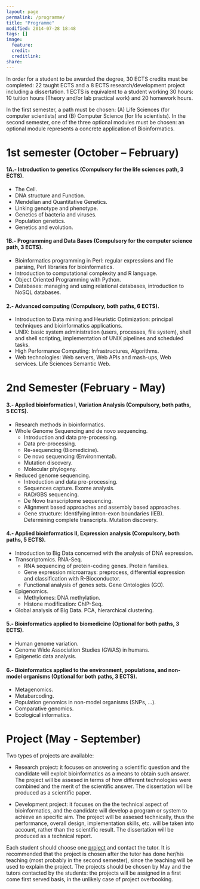 ```yaml
---
layout: page
permalink: /programme/
title: "Programme"
modified: 2014-07-28 18:48
tags: []
image:
  feature: 
  credit: 
  creditlink: 
share: 
---
```




In order for a student to be awarded the degree, 30 ECTS credits must be completed: 22 taught ECTS and a 8 ECTS research/development project including a dissertation. 1 ECTS is equivalent to a student working 30 hours: 10 tuition hours (Theory and/or lab practical work) and 20 homework hours.

In the first semester, a path must be chosen: (A) Life Sciences (for computer scientists) and (B) Computer Science (for life scientists). In the second semester, one of the three optional modules must be chosen: an optional module represents a concrete application of Bioinformatics.

1st semester (October – February)
=================================

#### 1A.- Introduction to genetics (Compulsory for the life sciences path, 3 ECTS). 
* The Cell.
* DNA structure and Function.
* Mendelian and Quantitative Genetics.
* Linking genotype and phenotype.
* Genetics of bacteria and viruses.
* Population genetics.
* Genetics and evolution.

#### 1B.- Programming and Data Bases (Compulsory for the computer science path, 3 ECTS).
* Bioinformatics programming in Perl: regular expressions and file parsing, Perl libraries for bioinformatics.
* Introduction to computational complexity and R language.
* Object Oriented Programming with Python.
* Databases: managing and using relational databases, introduction to NoSQL databases.

#### 2.- Advanced computing (Compulsory, both paths, 6 ECTS).
* Introduction to Data mining and Heuristic Optimization: principal techniques and bioinformatics applications.
* UNIX: basic system administration (users, processes, file system), shell and shell scripting, implementation of UNIX pipelines and scheduled tasks.
* High Performance Computing: Infrastructures, Algorithms.
* Web technologies: Web servers, Web APIs and mash-ups, Web services. Life Sciences Semantic Web.

2nd Semester (February -  May)
==============================

#### 3.- Applied bioinformatics I, Variation Analysis (Compulsory, both paths, 5 ECTS). 
* Research methods in bioinformatics.
* Whole Genome Sequencing and de novo sequencing.
  * Introduction and data pre-processing.
  * Data pre-processing. 
  * Re-sequencing (Biomedicine).
  * De novo sequencing (Environmental).
  * Mutation discovery.
  * Molecular phylogeny.
* Reduced genome sequencing.
  * Introduction and data pre-processing.
  * Sequences capture. Exome analysis. 
  * RAD/GBS sequencing. 
  * De Novo transcriptome sequencing. 
  * Alignment based approaches and assembly based approaches. 
  * Gene structure: Identifying intron-exon boundaries (IEB). Determining complete transcripts. Mutation discovery. 

#### 4.- Applied bioinformatics II, Expression analysis (Compulsory, both paths, 5 ECTS). 
* Introduction to Big Data concerned with the analysis of DNA expression.
* Transcriptomics. RNA-Seq. 
  * RNA sequencing of protein-coding genes. Protein families.
  * Gene expression microarrays: preprocess, differential expression and classification with R-Bioconductor.
  * Functional analysis of genes sets. Gene Ontologies (GO).
* Epigenomics.
  * Methylomes: DNA methylation.
  * Histone modification: ChIP-Seq.
* Global analysis of Big Data. PCA, hierarchical clustering.

#### 5.- Bioinformatics applied to biomedicine (Optional for both paths, 3 ECTS).
* Human genome variation.
* Genome Wide Association Studies (GWAS) in humans.
* Epigenetic data analysis.

#### 6.- Bioinformatics applied to the environment, populations, and non-model organisms (Optional for both paths, 3 ECTS). 
* Metagenomics.
* Metabarcoding.
* Population genomics in non-model organisms (SNPs, ...). 
* Comparative genomics.
* Ecological informatics.

Project (May - September)
=========================

Two types of projects are available:

* Research project: it focuses on answering a scientific question and the candidate will exploit bioinformatics as a means to obtain such answer. The project will be assesed in terms of how different technologies were combined and the merit of the scientific answer. The dissertation will be produced as a scientific paper.

* Development project: it focuses on the the technical aspect of bioinformatics, and the candidate will develop a program or system to achieve an specific aim. The project will be assesed technically, thus the performance, overall design, implementation skills, etc. will be taken into account, rather than the scientific result. The dissertation will be produced as a technical report.

Each student should choose one [project](http://mikel-egana-aranguren.github.io/EHU-MSc-Bioinformatics//projects/) and contact the tutor. It is recommended that the project is chosen after the tutor has done her/his teaching (most probably in the second semester), since the teaching will be used to explain the project. The projects should be chosen by May and the tutors contacted by the students: the projects will be assigned in a first come first served basis, in the unlikely case of project overbooking.

